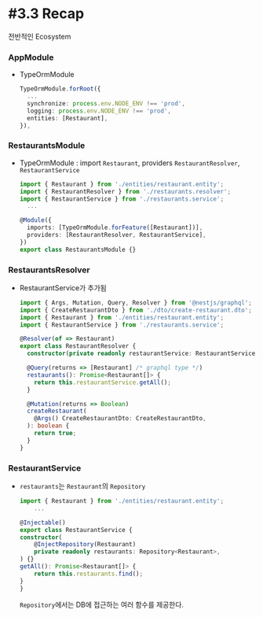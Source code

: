 # #3.3 Recap

전반적인 Ecosystem

### AppModule

- TypeOrmModule
  ```ts
  TypeOrmModule.forRoot({
    ...
    synchronize: process.env.NODE_ENV !== 'prod',
    logging: process.env.NODE_ENV !== 'prod',
    entities: [Restaurant],
  }),
  ```

### RestaurantsModule

- TypeOrmModule
  : import `Restaurant`, providers `RestaurantResolver`, `RestaurantService`

  ```ts
  import { Restaurant } from './entities/restaurant.entity';
  import { RestaurantResolver } from './restaurants.resolver';
  import { RestaurantService } from './restaurants.service';
    ...

  @Module({
    imports: [TypeOrmModule.forFeature([Restaurant])],
    providers: [RestaurantResolver, RestaurantService],
  })
  export class RestaurantsModule {}
  ```

### RestaurantsResolver

- RestaurantService가 추가됨

  ```ts
  import { Args, Mutation, Query, Resolver } from '@nestjs/graphql';
  import { CreateRestaurantDto } from './dto/create-restaurant.dto';
  import { Restaurant } from './entities/restaurant.entity';
  import { RestaurantService } from './restaurants.service';

  @Resolver(of => Restaurant)
  export class RestaurantResolver {
    constructor(private readonly restaurantService: RestaurantService) {}

    @Query(returns => [Restaurant] /* graphql type */)
    restaurants(): Promise<Restaurant[]> {
      return this.restaurantService.getAll();
    }

    @Mutation(returns => Boolean)
    createRestaurant(
      @Args() CreateRestaurantDto: CreateRestaurantDto,
    ): boolean {
      return true;
    }
  }
  ```

### RestaurantService

- `restaurants`는 `Restaurant`의 `Repository`

  ```ts
  import { Restaurant } from './entities/restaurant.entity';
      ...

  @Injectable()
  export class RestaurantService {
  constructor(
      @InjectRepository(Restaurant)
      private readonly restaurants: Repository<Restaurant>,
  ) {}
  getAll(): Promise<Restaurant[]> {
      return this.restaurants.find();
  }
  }
  ```

  `Repository`에서는 DB에 접근하는 여러 함수를 제공한다.
